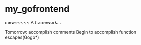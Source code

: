 my_gofrontend
=============

mew~~~~~ A framework...

Tomorrow:
  accomplish comments
  Begin to accomplish function escapes(Gogo*)
